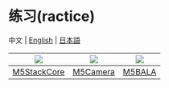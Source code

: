 # 练习(ractice)

中文  | [English](/en/practice) | [日本語](/ja/practice)

<img src="assets/img/getting_started_pics/programming_mode_arduino.png"> | <img src="assets/img/getting_started_pics/programming_mode_blockly.png">  | <img src="assets/img/getting_started_pics/programming_mode_micropython.png">
---|---|---
[M5StackCore](establish_serial_connection) | [M5Camera](establish_serial_connection) | [M5BALA](establish_serial_connection)